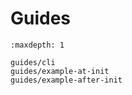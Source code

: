 # Guides

```{toctree}
:maxdepth: 1

guides/cli
guides/example-at-init
guides/example-after-init
```
